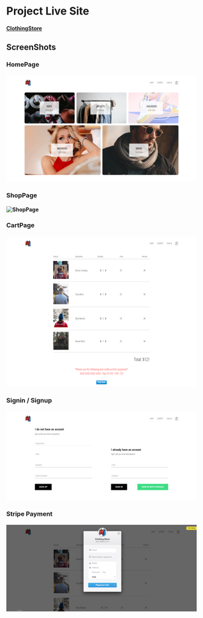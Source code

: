 # Project Live Site

#### [ClothingStore](https://aarushclothings.netlify.app/)

## ScreenShots

### HomePage

#### ![HomePage](./src/assets/ScreenShots/home.png)

### ShopPage

#### ![ShopPage](./src/assets/ScreenShots/shop.png)

### CartPage

#### ![CartPage](./src/assets/ScreenShots/cart.png)

### Signin / Signup

#### ![Signin](./src/assets/ScreenShots/signin.png)

### Stripe Payment

#### ![Stripe](./src/assets/ScreenShots/pay.png)
